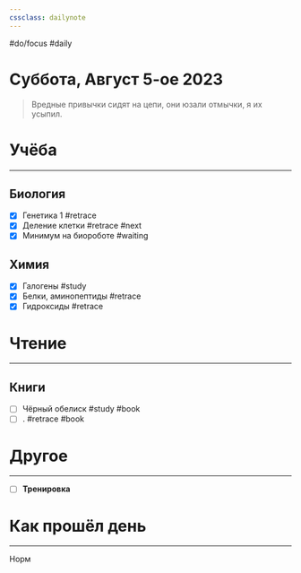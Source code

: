 ```yaml
---
cssclass: dailynote
---
```

#do/focus #daily
# Суббота, Август 5-ое 2023
> Вредные привычки сидят на цепи, они юзали отмычки, я их усыпил. 

# Учёба
---
## Биология
- [x] Генетика 1 #retrace
- [x] Деление клетки #retrace #next 
- [x] Минимум на биороботе #waiting 
## Химия
- [x] Галогены #study
- [x] Белки, аминопептиды #retrace 
- [x] Гидроксиды #retrace 
# Чтение
---
## Книги
- [ ] Чёрный обелиск #study #book
- [ ] . #retrace #book
# Другое
---
- [ ] **Тренировка**

# Как прошёл день
---
Норм